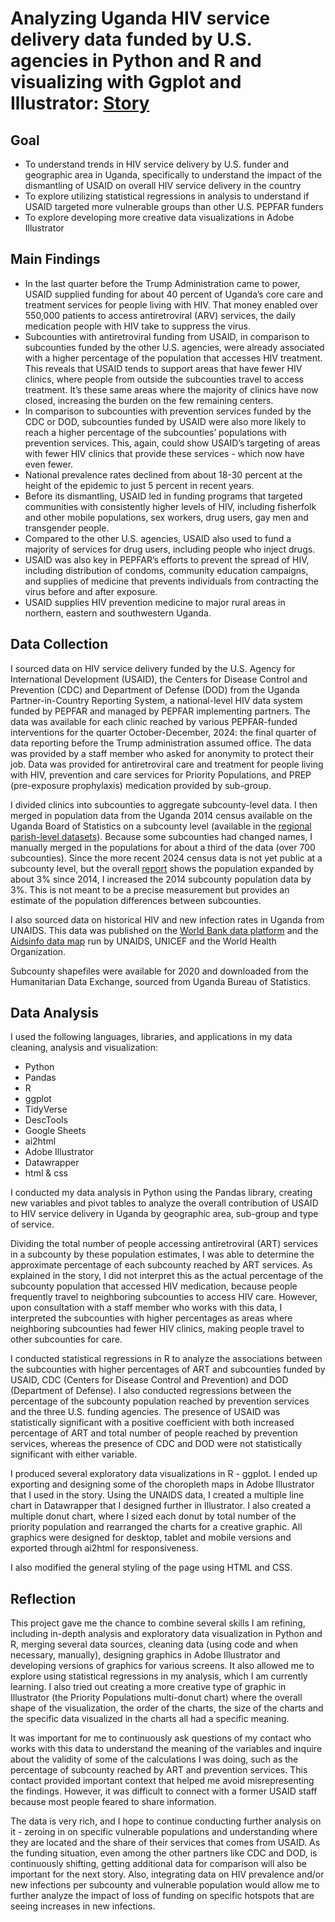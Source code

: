 # Analyzing Uganda HIV service delivery data funded by U.S. agencies in Python and R and visualizing with Ggplot and Illustrator: [Story](https://annikamcginnis.github.io/uganda-hiv-usaid/)

## Goal
- To understand trends in HIV service delivery by U.S. funder and geographic area in Uganda, specifically to understand the impact of the dismantling of USAID on overall HIV service delivery in the country
- To explore utilizing statistical regressions in analysis to understand if USAID targeted more vulnerable groups than other U.S. PEPFAR funders
- To explore developing more creative data visualizations in Adobe Illustrator

## Main Findings
- In the last quarter before the Trump Administration came to power, USAID supplied funding for about 40 percent of Uganda’s core care and treatment services for people living with HIV. That money enabled over 550,000 patients to access antiretroviral (ARV) services, the daily medication people with HIV take to suppress the virus.
- Subcounties with antiretroviral funding from USAID, in comparison to subcounties funded by the other U.S. agencies, were already associated with a higher percentage of the population that accesses HIV treatment. This reveals that USAID tends to support areas that have fewer HIV clinics, where people from outside the subcounties travel to access treatment. It’s these same areas where the majority of clinics have now closed, increasing the burden on the few remaining centers.
- In comparison to subcounties with prevention services funded by the CDC or DOD, subcounties funded by USAID were also more likely to reach a higher percentage of the subcounties’ populations with prevention services. This, again, could show USAID’s targeting of areas with fewer HIV clinics that provide these services - which now have even fewer.
- National prevalence rates declined from about 18-30 percent at the height of the epidemic to just 5 percent in recent years.
- Before its dismantling, USAID led in funding programs that targeted communities with consistently higher levels of HIV, including fisherfolk and other mobile populations, sex workers, drug users, gay men and transgender people.
- Compared to the other U.S. agencies, USAID also used to fund a majority of services for drug users, including people who inject drugs.
- USAID was also key in PEPFAR’s efforts to prevent the spread of HIV, including distribution of condoms, community education campaigns, and supplies of medicine that prevents individuals from contracting the virus before and after exposure.
- USAID supplies HIV prevention medicine to major rural areas in northern, eastern and southwestern Uganda.


## Data Collection
I sourced data on HIV service delivery funded by the U.S. Agency for International Development (USAID), the Centers for Disease Control and Prevention (CDC) and Department of Defense (DOD) from the Uganda Partner-in-Country Reporting System, a national-level HIV data system funded by PEPFAR and managed by PEPFAR implementing partners. The data was available for each clinic reached by various PEPFAR-funded interventions for the quarter October-December, 2024: the final quarter of data reporting before the Trump administration assumed office. The data was provided by a staff member who asked for anonymity to protect their job. Data was provided for antiretroviral care and treatment for people living with HIV, prevention and care services for Priority Populations, and PREP (pre-exposure prophylaxis) medication provided by sub-group. 

I divided clinics into subcounties to aggregate subcounty-level data. I then merged in population data from the Uganda 2014 census available on the Uganda Board of Statistics on a subcounty level (available in the [regional parish-level datasets](https://www.ubos.org/explore-statistics/20/)). Because some subcounties had changed names, I manually merged in the populations for about a third of the data (over 700 subcounties). Since the more recent 2024 census data is not yet public at a subcounty level, but the overall [report](https://www.ubos.org/wp-content/uploads/2024/12/National-Population-and-Housing-Census-2024-Final-Report-Volume-1-Main.pdf) shows the population expanded by about 3% since 2014, I increased the 2014 subcounty population data by 3%. This is not meant to be a precise measurement but provides an estimate of the population differences between subcounties. 

I also sourced data on historical HIV and new infection rates in Uganda from UNAIDS. This data was published on the [World Bank data platform](https://data.worldbank.org/indicator/SH.DYN.AIDS.ZS?locations=UG) and the [Aidsinfo data map](https://aidsinfo.unaids.org/) run by UNAIDS, UNICEF and the World Health Organization.

Subcounty shapefiles were available for 2020 and downloaded from the Humanitarian Data Exchange, sourced from Uganda Bureau of Statistics.


## Data Analysis
I used the following languages, libraries, and applications in my data cleaning, analysis and visualization: 
- Python
- Pandas
- R
- ggplot
- TidyVerse
- DescTools
- Google Sheets
- ai2html
- Adobe Illustrator
- Datawrapper
- html & css

I conducted my data analysis in Python using the Pandas library, creating new variables and pivot tables to analyze the overall contribution of USAID to HIV service delivery in Uganda by geographic area, sub-group and type of service. 

Dividing the total number of people accessing antiretroviral (ART) services in a subcounty by these population estimates, I was able to determine the approximate percentage of each subcounty reached by ART services. As explained in the story, I did not interpret this as the actual percentage of the subcounty population that accessed HIV medication, because people frequently travel to neighboring subcounties to access HIV care. However, upon consultation with a staff member who works with this data, I interpreted the subcounties with higher percentages as areas where neighboring subcounties had fewer HIV clinics, making people travel to other subcounties for care.

I conducted statistical regressions in R to analyze the associations between the subcounties with higher percentages of ART and subcounties funded by USAID, CDC (Centers for Disease Control and Prevention) and DOD (Department of Defense). I also conducted regressions between the percentage of the subcounty population reached by prevention services and the three U.S. funding agencies. The presence of USAID was statistically significant with a positive coefficient with both increased percentage of ART and total number of people reached by prevention services, whereas the presence of CDC and DOD were not statistically significant with either variable.

I produced several exploratory data visualizations in R - ggplot. I ended up exporting and designing some of the choropleth maps in Adobe Illustrator that I used in the story. Using the UNAIDS data, I created a multiple line chart in Datawrapper that I designed further in Illustrator. I also created a multiple donut chart, where I sized each donut by total number of the priority population and rearranged the charts for a creative graphic. All graphics were designed for desktop, tablet and mobile versions and exported through ai2html for responsiveness.

I also modified the general styling of the page using HTML and CSS.


## Reflection

This project gave me the chance to combine several skills I am refining, including in-depth analysis and exploratory data visualization in Python and R, merging several data sources, cleaning data (using code and when necessary, manually), designing graphics in Adobe Illustrator and developing versions of graphics for various screens. It also allowed me to explore using statistical regressions in my analysis, which I am currently learning. I also tried out creating a more creative type of graphic in Illustrator (the Priority Populations multi-donut chart) where the overall shape of the visualization, the order of the charts, the size of the charts and the specific data visualized in the charts all had a specific meaning. 

It was important for me to continuously ask questions of my contact who works with this data to understand the meaning of the variables and inquire about the validity of some of the calculations I was doing, such as the percentage of subcounty reached by ART and prevention services. This contact provided important context that helped me avoid misrepresenting the findings. However, it was difficult to connect with a former USAID staff because most people feared to share information.

The data is very rich, and I hope to continue conducting further analysis on it - zeroing in on specific vulnerable populations and understanding where they are located and the share of their services that comes from USAID. As the funding situation, even among the other partners like CDC and DOD, is continuously shifting, getting additional data for comparison will also be important for the next story. Also, integrating data on HIV prevalence and/or new infections per subcounty and vulnerable population would allow me to further analyze the impact of loss of funding on specific hotspots that are seeing increases in new infections.  
 


